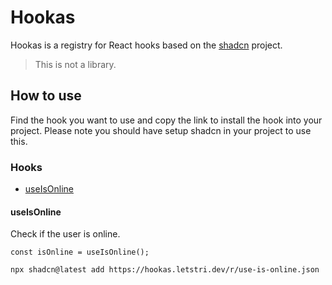 # Hookas

Hookas is a registry for React hooks based on the [shadcn](https://ui.shadcn.com/) project.

> This is not a library.

## How to use

Find the hook you want to use and copy the link to install the hook into your project. Please note you should have setup shadcn in your project to use this.

### Hooks

- [useIsOnline](#useisonline)

#### useIsOnline

Check if the user is online.

```tsx
const isOnline = useIsOnline();
```

```bash
npx shadcn@latest add https://hookas.letstri.dev/r/use-is-online.json
```
